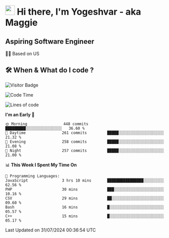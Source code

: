 <h1><img src="https://emojis.slackmojis.com/emojis/images/1531849430/4246/blob-sunglasses.gif?1531849430" width="30"/> Hi there, I'm Yogeshvar - aka Maggie</h1>

## Aspiring Software Engineer
🏂🏻  Based on US 

## 🛠 When & What do I code ?  

![Visitor Badge](https://visitor-badge.feriirawann.repl.co?username=yogeshvar&repo=yogeshvar&label=Visitors&style=plastic&color=%23457BFF&contentType=svg)

<!--START_SECTION:waka-->
![Code Time](http://img.shields.io/badge/Code%20Time-2%2C916%20hrs%2047%20mins-blue)

![Lines of code](https://img.shields.io/badge/From%20Hello%20World%20I%27ve%20Written-4.1%20million%20lines%20of%20code-blue)

**I'm an Early 🐤** 

```text
🌞 Morning                448 commits         █████████░░░░░░░░░░░░░░░░   36.60 % 
🌆 Daytime                261 commits         █████░░░░░░░░░░░░░░░░░░░░   21.32 % 
🌃 Evening                258 commits         █████░░░░░░░░░░░░░░░░░░░░   21.08 % 
🌙 Night                  257 commits         █████░░░░░░░░░░░░░░░░░░░░   21.00 % 
```


📊 **This Week I Spent My Time On** 

```text
💬 Programming Languages: 
JavaScript               3 hrs 10 mins       ████████████████░░░░░░░░░   62.56 % 
PHP                      30 mins             ███░░░░░░░░░░░░░░░░░░░░░░   10.16 % 
CSV                      29 mins             ██░░░░░░░░░░░░░░░░░░░░░░░   09.60 % 
Bash                     16 mins             █░░░░░░░░░░░░░░░░░░░░░░░░   05.57 % 
C++                      15 mins             █░░░░░░░░░░░░░░░░░░░░░░░░   05.17 % 
```


 Last Updated on 31/07/2024 00:36:54 UTC
<!--END_SECTION:waka-->
